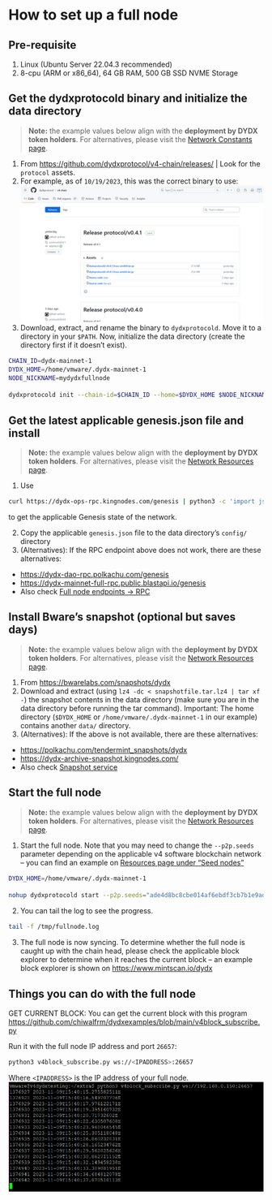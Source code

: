 # How to set up a full node

## Pre-requisite
1. Linux (Ubuntu Server 22.04.3 recommended)
2. 8-cpu (ARM or x86_64), 64 GB RAM, 500 GB SSD NVME Storage

## Get the dydxprotocold binary and initialize the data directory
> **Note:** the example values below align with the **deployment by DYDX token holders**. For alternatives, please visit the [Network Constants page](https://docs.dydx.exchange/network/network_constants).

1. From https://github.com/dydxprotocol/v4-chain/releases/ | Look for the `protocol` assets.
2. For example, as of `10/19/2023`, this was the correct binary to use:
![dYdX Protocol Binary](../../artifacts/how_to_set_up_full_node_binary_download.png)
3. Download, extract, and rename the binary to `dydxprotocold`.  Move it to a directory in your `$PATH`.  Now, initialize the data directory (create the directory first if it doesn’t exist).
```bash
CHAIN_ID=dydx-mainnet-1
DYDX_HOME=/home/vmware/.dydx-mainnet-1
NODE_NICKNAME=mydydxfullnode

dydxprotocold init --chain-id=$CHAIN_ID --home=$DYDX_HOME $NODE_NICKNAME
```

## Get the latest applicable genesis.json file and install
> **Note:** the example values below align with the **deployment by DYDX token holders**. For alternatives, please visit the [Network Resources page](../network/resources.md).

1. Use 
```bash
curl https://dydx-ops-rpc.kingnodes.com/genesis | python3 -c 'import json,sys;print(json.dumps(json.load(sys.stdin)["result"]["genesis"], indent=2))' > genesis.json 
```
to get the applicable Genesis state of the network.

2. Copy the applicable `genesis.json` file to the data directory’s `config/` directory
3. (Alternatives): If the RPC endpoint above does not work, there are these alternatives:
 - https://dydx-dao-rpc.polkachu.com/genesis
 - https://dydx-mainnet-full-rpc.public.blastapi.io/genesis
 - Also check [Full node endpoints → RPC](../network/resources.md#full-node-endpoints)

## Install Bware’s snapshot (optional but saves days)
> **Note:** the example values below align with the **deployment by DYDX token holders**. For alternatives, please visit the [Network Resources page](../network/resources.md).

1. From https://bwarelabs.com/snapshots/dydx
2. Download and extract (using `lz4 -dc < snapshotfile.tar.lz4 | tar xf -`) the snapshot contents in the data directory (make sure you are in the data directory before running the tar command).  Important: The home directory (`$DYDX_HOME` or `/home/vmware/.dydx-mainnet-1` in our example) contains another `data/` directory.
3. (Alternatives): If the above is not available, there are these alternatives:
 - https://polkachu.com/tendermint_snapshots/dydx
 - https://dydx-archive-snapshot.kingnodes.com/
 - Also check [Snapshot service](../network/resources.md#snapshot-service)

## Start the full node
> **Note:** the example values below align with the **deployment by DYDX token holders**. For alternatives, please visit the [Network Resources page](../network/resources.md).

1. Start the full node. Note that you may need to change the `--p2p.seeds` parameter depending on the applicable v4 software blockchain network – you can find an example on [Resources page under “Seed nodes”](../network/resources.md#seed-nodes)
```bash
DYDX_HOME=/home/vmware/.dydx-mainnet-1

nohup dydxprotocold start --p2p.seeds="ade4d8bc8cbe014af6ebdf3cb7b1e9ad36f412c0@seeds.polkachu.com:23856,65b740ee326c9260c30af1f044e9cda63c73f7c1@seeds.kingnodes.net:23856,f04a77b92d0d86725cdb2d6b7a7eb0eda8c27089@dydx-mainnet-seed.bwarelabs.com:36656,20e1000e88125698264454a884812746c2eb4807@seeds.lavenderfive.com:23856,c2c2fcb5e6e4755e06b83b499aff93e97282f8e8@tenderseed.ccvalidators.com:26401,4f20c3e303c9515051b6276aeb89c0b88ee79f8f@seed.dydx.cros-nest.com:26656,a9cae4047d5c34772442322b10ef5600d8e54900@dydx-mainnet-seednode.allthatnode.com:26656,802607c6db8148b0c68c8a9ec1a86fd3ba606af6@64.227.38.88:26656,4c30c8a95e26b07b249813b677caab28bf0c54eb@rpc.dydx.nodestake.top:666,ebc272824924ea1a27ea3183dd0b9ba713494f83@dydx-mainnet-seed.autostake.com:27366" --home=$DYDX_HOME --non-validating-full-node=true > /tmp/fullnode.log 2>&1 &
```
2. You can tail the log to see the progress.
```bash
tail -f /tmp/fullnode.log
```
3. The full node is now syncing. To determine whether the full node is caught up with the chain head, please check the applicable block explorer to determine when it reaches the current block – an example block explorer is shown on https://www.mintscan.io/dydx

## Things you can do with the full node
GET CURRENT BLOCK: You can get the current block with this program https://github.com/chiwalfrm/dydxexamples/blob/main/v4block_subscribe.py 

Run it with the full node IP address and port `26657`:
```bash
python3 v4block_subscribe.py ws://<IPADDRESS>:26657
```
Where `<IPADDRESS>` is the IP address of your full node.
![Full node usage example](../../artifacts/how_to_set_up_full_node_usage_example.png)